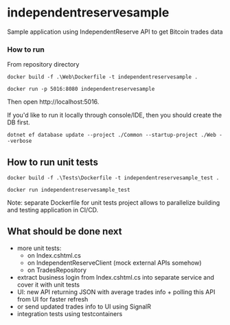 # independentreservesample
Sample application using IndependentReserve API to get Bitcoin trades data

### How to run
From repository directory
```shell
docker build -f .\Web\Dockerfile -t independentreservesample .
```

```shell
docker run -p 5016:8080 independentreservesample
```

Then open http://localhost:5016.

If you'd like to run it locally through console/IDE, then you should create the DB first.
```shell
dotnet ef database update --project ./Common --startup-project ./Web --verbose
```

## How to run unit tests
```shell
docker build -f .\Tests\Dockerfile -t independentreservesample_test .
```

```shell
docker run independentreservesample_test
```

Note: separate Dockerfile for unit tests project allows to parallelize building and testing application in CI/CD.

## What should be done next
- more unit tests: 
	- on Index.cshtml.cs
	- on IndependentReserveClient (mock external APIs somehow)
	- on TradesRepository
- extract business login from Index.cshtml.cs into separate service and cover it with unit tests
- UI: new API returning JSON with average trades info + polling this API from UI for faster refresh
- or send updated trades info to UI using SignalR
- integration tests using testcontainers